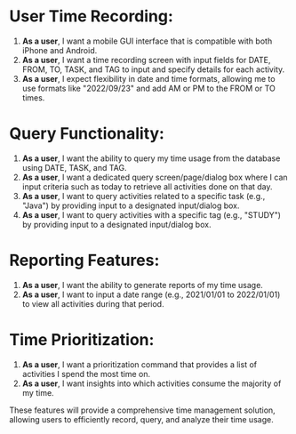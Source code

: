 # User Time Recording:
1. **As a user**, I want a mobile GUI interface that is compatible with both iPhone and Android.
2. **As a user**, I want a time recording screen with input fields for DATE, FROM, TO, TASK, and TAG to input and specify details for each activity.
3. **As a user**, I expect flexibility in date and time formats, allowing me to use formats like "2022/09/23" and add AM or PM to the FROM or TO times.

# Query Functionality:
1. **As a user**, I want the ability to query my time usage from the database using DATE, TASK, and TAG.
2. **As a user**, I want a dedicated query screen/page/dialog box where I can input criteria such as today to retrieve all activities done on that day.
3. **As a user**, I want to query activities related to a specific task (e.g., "Java") by providing input to a designated input/dialog box.
4. **As a user**, I want to query activities with a specific tag (e.g., "STUDY") by providing input to a designated input/dialog box.

# Reporting Features:
1. **As a user**, I want the ability to generate reports of my time usage.
2. **As a user**, I want to input a date range (e.g., 2021/01/01 to 2022/01/01) to view all activities during that period.

# Time Prioritization:
1. **As a user**, I want a prioritization command that provides a list of activities I spend the most time on.
2. **As a user**, I want insights into which activities consume the majority of my time.

These features will provide a comprehensive time management solution, allowing users to efficiently record, query, and analyze their time usage.